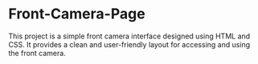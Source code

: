 # Front-Camera-Page
This project is a simple front camera interface designed using HTML and CSS. It provides a clean and user-friendly layout for accessing and using the front camera.
